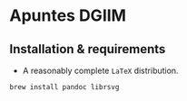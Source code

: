 # Apuntes DGIIM

## Installation & requirements

* A reasonably complete `LaTeX` distribution.

```
brew install pandoc librsvg
```
